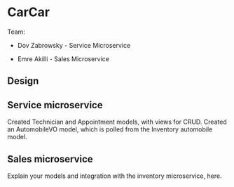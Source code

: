 # CarCar

Team:

* Dov Zabrowsky - Service Microservice

* Emre Akilli - Sales Microservice

## Design

## Service microservice

Created Technician and Appointment models, with views for CRUD.
Created an AutomobileVO model, which is polled from the Inventory automobile model.

## Sales microservice

Explain your models and integration with the inventory
microservice, here.
